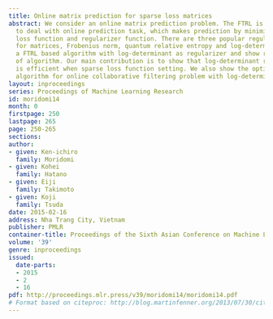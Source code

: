 ```yaml
---
title: Online matrix prediction for sparse loss matrices
abstract: We consider an online matrix prediction problem. The FTRL is a famous method
  to deal with online prediction task, which makes prediction by minimizing cumulative
  loss function and regularizer function. There are three popular regularizer functions
  for matrices, Frobenius norm, quantum relative entropy and log-determinant. We propose
  a FTRL based algorithm with log-determinant as regularizer and show regret bound
  of algorithm. Our main contribution is to show that log-determinant regularization
  is efficient when sparse loss function setting. We also show the optimal performance
  algorithm for online collaborative filtering problem with log-determinant regularization.
layout: inproceedings
series: Proceedings of Machine Learning Research
id: moridomi14
month: 0
firstpage: 250
lastpage: 265
page: 250-265
sections: 
author:
- given: Ken-ichiro
  family: Moridomi
- given: Kohei
  family: Hatano
- given: Eiji
  family: Takimoto
- given: Koji
  family: Tsuda
date: 2015-02-16
address: Nha Trang City, Vietnam
publisher: PMLR
container-title: Proceedings of the Sixth Asian Conference on Machine Learning
volume: '39'
genre: inproceedings
issued:
  date-parts:
  - 2015
  - 2
  - 16
pdf: http://proceedings.mlr.press/v39/moridomi14/moridomi14.pdf
# Format based on citeproc: http://blog.martinfenner.org/2013/07/30/citeproc-yaml-for-bibliographies/
---
```

